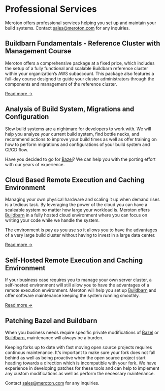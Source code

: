 # Professional Services

Meroton offers professional services helping you set up and maintain your build systems. Contact sales@meroton.com for any inquiries.

## Buildbarn Fundamentals - Reference Cluster with Management Course

Meroton offers a comprehensive package at a fixed price, which includes the
setup of a fully functional and scalable Buildbarn reference cluster within your
organization’s AWS subaccount. This package also features a full-day course
designed to guide your cluster administrators through the components and
management of the reference cluster.

[Read more →](./buildbarn-fundamentals)

## Analysis of Build System, Migrations and Configuration

Slow build systems are a nightmare for developers to work with. We will help you analyze your current build system, find bottle necks, and recommend actions to improve your build times as well as offer training on how to perform migrations and configurations of your build system and CI/CD flow.

Have you decided to go for [Bazel](https://bazel.build/)? We can help you with the porting effort with our years of experience.

## Cloud Based Remote Execution and Caching Environment

Managing your own physical hardware and scaling it up when demand rises is a tedious task. By leveraging the power of the cloud you can have a scaleable system no matter how large your workload is. Meroton offers [Buildbarn](https://github.com/buildbarn/bb-deployments) in a fully hosted cloud environment where you can focus on writing your code while we handle the system.

The environment is pay as you use so it allows you to have the advantages of a very large build cluster without having to invest in a large data center.

[Read more →](./cloud-environment)

## Self-Hosted Remote Execution and Caching Environment

If your business case requires you to manage your own server cluster, a self-hosted environment will still allow you to have the advantages of a remote execution environment. Meroton will help you set up [Buildbarn](https://github.com/buildbarn/bb-deployments) and offer software maintenance keeping the system running smoothly.

[Read more →](./self-hosted)

## Patching Bazel and Buildbarn

When you business needs require specific private modifications of [Bazel](https://bazel.build/) or [Buildbarn](https://github.com/buildbarn/bb-deployments), maintenance will always be a burden.

Keeping forks up to date with fast moving open source projects requires continous maintenance. It's important to make sure your fork does not fall behind as well as being proactive when the open source project start heading towards a direction which is incompatible with your fork. We have experience in developing patches for these tools and can help to implement any custom modifications as well as perform the necessary maintenance.

Contact sales@meroton.com for any inquiries.

